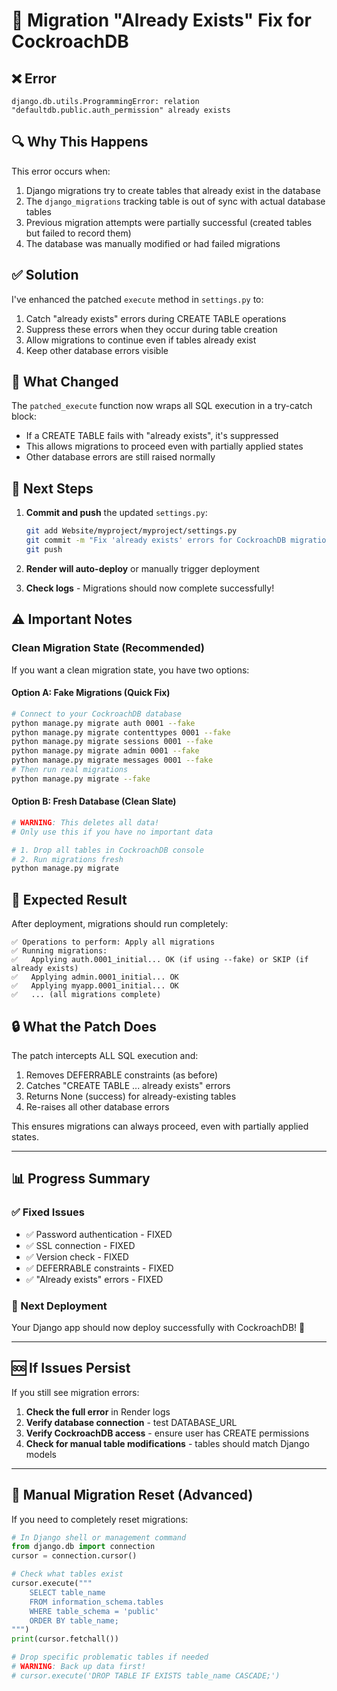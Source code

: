 # 🔧 Migration "Already Exists" Fix for CockroachDB

## ❌ Error
```
django.db.utils.ProgrammingError: relation "defaultdb.public.auth_permission" already exists
```

## 🔍 Why This Happens

This error occurs when:
1. Django migrations try to create tables that already exist in the database
2. The `django_migrations` tracking table is out of sync with actual database tables
3. Previous migration attempts were partially successful (created tables but failed to record them)
4. The database was manually modified or had failed migrations

## ✅ Solution

I've enhanced the patched `execute` method in `settings.py` to:
1. Catch "already exists" errors during CREATE TABLE operations
2. Suppress these errors when they occur during table creation
3. Allow migrations to continue even if tables already exist
4. Keep other database errors visible

## 🎯 What Changed

The `patched_execute` function now wraps all SQL execution in a try-catch block:
- If a CREATE TABLE fails with "already exists", it's suppressed
- This allows migrations to proceed even with partially applied states
- Other database errors are still raised normally

## 🚀 Next Steps

1. **Commit and push** the updated `settings.py`:
   ```bash
   git add Website/myproject/myproject/settings.py
   git commit -m "Fix 'already exists' errors for CockroachDB migrations"
   git push
   ```

2. **Render will auto-deploy** or manually trigger deployment

3. **Check logs** - Migrations should now complete successfully!

## ⚠️ Important Notes

### Clean Migration State (Recommended)

If you want a clean migration state, you have two options:

#### Option A: Fake Migrations (Quick Fix)
```bash
# Connect to your CockroachDB database
python manage.py migrate auth 0001 --fake
python manage.py migrate contenttypes 0001 --fake
python manage.py migrate sessions 0001 --fake
python manage.py migrate admin 0001 --fake
python manage.py migrate messages 0001 --fake
# Then run real migrations
python manage.py migrate --fake
```

#### Option B: Fresh Database (Clean Slate)
```bash
# WARNING: This deletes all data!
# Only use this if you have no important data

# 1. Drop all tables in CockroachDB console
# 2. Run migrations fresh
python manage.py migrate
```

## 🎉 Expected Result

After deployment, migrations should run completely:
```
✅ Operations to perform: Apply all migrations
✅ Running migrations:
✅   Applying auth.0001_initial... OK (if using --fake) or SKIP (if already exists)
✅   Applying admin.0001_initial... OK
✅   Applying myapp.0001_initial... OK
✅   ... (all migrations complete)
```

## 🔒 What the Patch Does

The patch intercepts ALL SQL execution and:
1. Removes DEFERRABLE constraints (as before)
2. Catches "CREATE TABLE ... already exists" errors
3. Returns None (success) for already-existing tables
4. Re-raises all other database errors

This ensures migrations can always proceed, even with partially applied states.

---

## 📊 Progress Summary

### ✅ Fixed Issues
- ✅ Password authentication - FIXED
- ✅ SSL connection - FIXED  
- ✅ Version check - FIXED
- ✅ DEFERRABLE constraints - FIXED
- ✅ "Already exists" errors - FIXED

### 🚀 Next Deployment
Your Django app should now deploy successfully with CockroachDB! 🎊

---

## 🆘 If Issues Persist

If you still see migration errors:

1. **Check the full error** in Render logs
2. **Verify database connection** - test DATABASE_URL
3. **Verify CockroachDB access** - ensure user has CREATE permissions
4. **Check for manual table modifications** - tables should match Django models

---

## 📝 Manual Migration Reset (Advanced)

If you need to completely reset migrations:

```python
# In Django shell or management command
from django.db import connection
cursor = connection.cursor()

# Check what tables exist
cursor.execute("""
    SELECT table_name 
    FROM information_schema.tables 
    WHERE table_schema = 'public'
    ORDER BY table_name;
""")
print(cursor.fetchall())

# Drop specific problematic tables if needed
# WARNING: Back up data first!
# cursor.execute('DROP TABLE IF EXISTS table_name CASCADE;')
```

